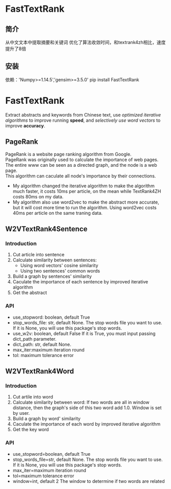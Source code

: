 # FastTextRank
## 简介
从中文文本中提取摘要和关键词
优化了算法收敛时间，和textrank4zh相比，速度提升了8倍
## 安装 
依赖：'Numpy>=1.14.5','gensim>=3.5.0'
pip install FastTextRank
# FastTextRank
Extract abstracts and keywords from Chinese text, use *optimized iterative algorithms* to improve running **speed**, and *selectively use word vectors* to improve **accuracy**.
## PageRank
PageRank is a website page ranking algorithm from Google.<br/>
PageRank was originally used to calculate the importance of web pages. The entire www can be seen as a directed graph, and the node is a web page.<br/>
This algorithm can caculate all node's importance by their connections.<br/>
* My algorithm changed the iterative algorithm to make the algorithm much faster, it costs 10ms per article, on the mean while TextRank4ZH costs 80ms on my data.<br/>
* My algorithm also use word2vec to make the abstract more accurate, but it will cost more time to run the algorithm. Using word2vec costs 40ms per article on the same traning data.

## W2VTextRank4Sentence
### Introduction
1. Cut article into sentence
2. Calculate similarity between sentences:
   * Using word vectors' cosine similarity
   * Using two sentences' common words
3. Build a graph by sentences' similarity
4. Caculate the importance of each sentence by improved iterative algorithm
5. Get the abstract
### API
* use_stopword: boolean, default True
* stop_words_file: str, default None.
The stop words file you want to use. If it is None, you will use this package's stop words.
* use_w2v: boolean, default False
If it is True, you must input passing dict_path parameter.
* dict_path: str, default None.
* max_iter:maximum iteration round
* tol: maximum tolerance error

## W2VTextRank4Word

### Introduction
1. Cut artile into word
2. Calculate similarity between word: 
   If two words are all in window distance, then the graph's side of this two word add 1.0. Window is set by user.
3. Build a graph by word' similarity
4. Caculate the importance of each word by improved iterative algorithm
5. Get the key word

### API
* use_stopword=boolean, default True
* stop_words_file=str, default None.
The stop words file you want to use. If it is None, you will use this package's stop words.
* max_iter=maximum iteration round
* tol=maximum tolerance error
* window=int, default 2
The window to determine if two words are related
 

